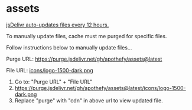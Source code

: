 # assets

[jsDelivr auto-updates files every 12 hours.](https://github.com/jsdelivr/jsdelivr/issues/18124)

To manually update files, cache must me purged for specific files.

Follow instructions below to manually update files...

Purge URL: https://purge.jsdelivr.net/gh/apothefy/assets@latest

File URL: [icons/logo-1500-dark.png](icons/logo-1500-dark.png)

1. Go to: "Purge URL" + "File URL"
2. https://purge.jsdelivr.net/gh/apothefy/assets@latest/icons/logo-1500-dark.png
3. Replace "purge" with "cdn" in above url to view updated file.
